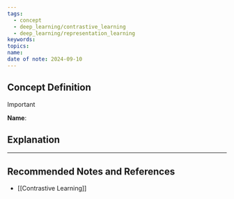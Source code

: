 ```yaml
---
tags:
  - concept
  - deep_learning/contrastive_learning
  - deep_learning/representation_learning
keywords: 
topics: 
name: 
date of note: 2024-09-10
---
```


## Concept Definition

>[!important]
>**Name**: 



## Explanation





-----------
##  Recommended Notes and References


- [[Contrastive Learning]]